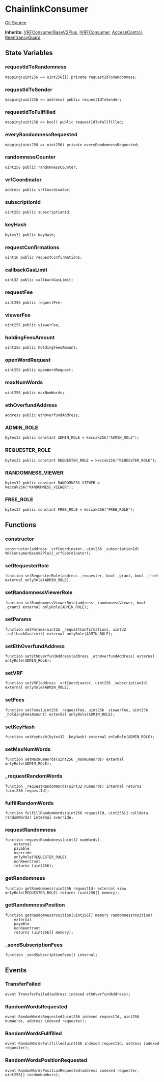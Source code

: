 # ChainlinkConsumer
[Git Source](https://github.com//Team3dVidyaGames/Contracts/blob/979b23aadc6ba57e24bde02cea0a160d5543b450/src/contracts/randomness/ChainlinkConsumer.sol)

**Inherits:**
[VRFConsumerBaseV2Plus](/src/contracts/flattened/flattened_ChainlinkConsumer.sol/abstract.VRFConsumerBaseV2Plus.md), [IVRFConsumer](/src/contracts/flattened/flattened_ChainlinkConsumer.sol/interface.IVRFConsumer.md), [AccessControl](/src/contracts/flattened/flattened_ChainlinkConsumer.sol/abstract.AccessControl.md), [ReentrancyGuard](/src/contracts/flattened/flattened_ChainlinkConsumer.sol/abstract.ReentrancyGuard.md)


## State Variables
### requestIdToRandomness

```solidity
mapping(uint256 => uint256[]) private requestIdToRandomness;
```


### requestIdToSender

```solidity
mapping(uint256 => address) public requestIdToSender;
```


### requestIdToFullfilled

```solidity
mapping(uint256 => bool) public requestIdToFullfilled;
```


### everyRandomnessRequested

```solidity
mapping(uint256 => uint256) private everyRandomnessRequested;
```


### randomnessCounter

```solidity
uint256 public randomnessCounter;
```


### vrfCoordinator

```solidity
address public vrfCoordinator;
```


### subscriptionId

```solidity
uint256 public subscriptionId;
```


### keyHash

```solidity
bytes32 public keyHash;
```


### requestConfirmations

```solidity
uint16 public requestConfirmations;
```


### callbackGasLimit

```solidity
uint32 public callbackGasLimit;
```


### requestFee

```solidity
uint256 public requestFee;
```


### viewerFee

```solidity
uint256 public viewerFee;
```


### holdingFeesAmount

```solidity
uint256 public holdingFeesAmount;
```


### openWordRequest

```solidity
uint256 public openWordRequest;
```


### maxNumWords

```solidity
uint256 public maxNumWords;
```


### ethOverfundAddress

```solidity
address public ethOverfundAddress;
```


### ADMIN_ROLE

```solidity
bytes32 public constant ADMIN_ROLE = keccak256("ADMIN_ROLE");
```


### REQUESTER_ROLE

```solidity
bytes32 public constant REQUESTER_ROLE = keccak256("REQUESTER_ROLE");
```


### RANDOMNESS_VIEWER

```solidity
bytes32 public constant RANDOMNESS_VIEWER = keccak256("RANDOMNESS_VIEWER");
```


### FREE_ROLE

```solidity
bytes32 public constant FREE_ROLE = keccak256("FREE_ROLE");
```


## Functions
### constructor


```solidity
constructor(address _vrfCoordinator, uint256 _subscriptionId) VRFConsumerBaseV2Plus(_vrfCoordinator);
```

### setRequesterRole


```solidity
function setRequesterRole(address _requester, bool _grant, bool _free) external onlyRole(ADMIN_ROLE);
```

### setRandomnessViewerRole


```solidity
function setRandomnessViewerRole(address _randomnessViewer, bool _grant) external onlyRole(ADMIN_ROLE);
```

### setParams


```solidity
function setParams(uint16 _requestConfirmations, uint32 _callbackGasLimit) external onlyRole(ADMIN_ROLE);
```

### setEthOverfundAddress


```solidity
function setEthOverfundAddress(address _ethOverfundAddress) external onlyRole(ADMIN_ROLE);
```

### setVRF


```solidity
function setVRF(address _vrfCoordinator, uint256 _subscriptionId) external onlyRole(ADMIN_ROLE);
```

### setFees


```solidity
function setFees(uint256 _requestFee, uint256 _viewerFee, uint256 _holdingFeesAmount) external onlyRole(ADMIN_ROLE);
```

### setKeyHash


```solidity
function setKeyHash(bytes32 _keyHash) external onlyRole(ADMIN_ROLE);
```

### setMaxNumWords


```solidity
function setMaxNumWords(uint256 _maxNumWords) external onlyRole(ADMIN_ROLE);
```

### _requestRandomWords


```solidity
function _requestRandomWords(uint32 numWords) internal returns (uint256 requestId);
```

### fulfillRandomWords


```solidity
function fulfillRandomWords(uint256 requestId, uint256[] calldata randomWords) internal override;
```

### requestRandomness


```solidity
function requestRandomness(uint32 numWords)
    external
    payable
    override
    onlyRole(REQUESTER_ROLE)
    nonReentrant
    returns (uint256);
```

### getRandomness


```solidity
function getRandomness(uint256 requestId) external view onlyRole(REQUESTER_ROLE) returns (uint256[] memory);
```

### getRandomnessPosition


```solidity
function getRandomnessPosition(uint256[] memory randomnessPosition)
    external
    payable
    nonReentrant
    returns (uint256[] memory);
```

### _sendSubscriptionFees


```solidity
function _sendSubscriptionFees() internal;
```

## Events
### TransferFailed

```solidity
event TransferFailed(address indexed ethOverfundAddress);
```

### RandomWordsRequested

```solidity
event RandomWordsRequested(uint256 indexed requestId, uint256 numWords, address indexed requester);
```

### RandomWordsFullfilled

```solidity
event RandomWordsFullfilled(uint256 indexed requestId, address indexed requester);
```

### RandomWordsPositionRequested

```solidity
event RandomWordsPositionRequested(address indexed requester, uint256[] randomNumbers);
```

